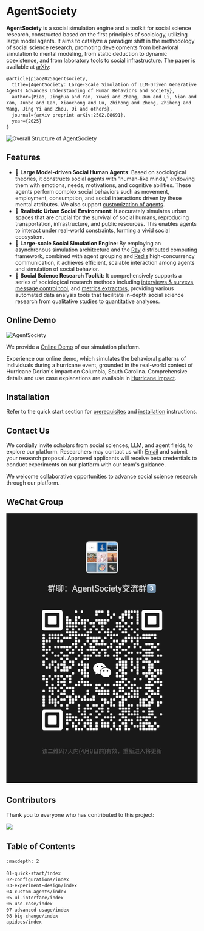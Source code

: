 # AgentSociety

**AgentSociety** is a social simulation engine and a toolkit for social science research, constructed based on the first principles of sociology, utilizing large model agents. It aims to catalyze a paradigm shift in the methodology of social science research, promoting developments from behavioral simulation to mental modeling, from static deduction to dynamic coexistence, and from laboratory tools to social infrastructure.
The paper is available at [arXiv](https://arxiv.org/abs/2502.08691):

```
@article{piao2025agentsociety,
  title={AgentSociety: Large-Scale Simulation of LLM-Driven Generative Agents Advances Understanding of Human Behaviors and Society},
  author={Piao, Jinghua and Yan, Yuwei and Zhang, Jun and Li, Nian and Yan, Junbo and Lan, Xiaochong and Lu, Zhihong and Zheng, Zhiheng and Wang, Jing Yi and Zhou, Di and others},
  journal={arXiv preprint arXiv:2502.08691},
  year={2025}
}
```

<img src="_static/framework-overview.jpg" alt="Overall Structure of AgentSociety" style="zoom=28%;" />

## Features

- 🌟 **Large Model-driven Social Human Agents**: Based on sociological theories, it constructs social agents with "human-like minds," endowing them with emotions, needs, motivations, and cognitive abilities. These agents perform complex social behaviors such as movement, employment, consumption, and social interactions driven by these mental attributes. We also support [customization of agents](./04-custom-agents/index.md).
- 🌟 **Realistic Urban Social Environment**: It accurately simulates urban spaces that are crucial for the survival of social humans, reproducing transportation, infrastructure, and public resources. This enables agents to interact under real-world constraints, forming a vivid social ecosystem.
- 🌟 **Large-scale Social Simulation Engine**: By employing an asynchronous simulation architecture and the [Ray](https://www.ray.io/) distributed computing framework, combined with agent grouping and [Redis](https://redis.io/) high-concurrency communication, it achieves efficient, scalable interaction among agents and simulation of social behavior.
- 🌟 **Social Science Research Toolkit**: It comprehensively supports a series of sociological research methods including [interviews & surveys](./03-experiment-design/01-survey-and-interview.md), [message control tool](./03-experiment-design/03-message-interception.md), and [metrics extractors](./03-experiment-design/02-metrics-collection.md), providing various automated data analysis tools that facilitate in-depth social science research from qualitative studies to quantitative analyses.

## Online Demo

<!-- ![AgentSocietyDemo](_static/agentsociety-demo.png) -->

![AgentSociety](_static/ui-demo.gif)

We provide a [Online Demo](https://agentsociety.fiblab.net/) of our simulation platform. 

Experience our online demo, which simulates the behavioral patterns of individuals during a hurricane event, grounded in the real-world context of Hurricane Dorian's impact on Columbia, South Carolina. 
Comprehensive details and use case explanations are available in [Hurricane Impact](./06-use-case/04-hurricane-impact.md).

## Installation

Refer to the quick start section for [prerequisites](./01-quick-start/01-prerequisites.md) and [installation](./01-quick-start/02-start-your-first-simulation.md#step-0-installation) instructions.

## Contact Us

We cordially invite scholars from social sciences, LLM, and agent fields, to explore our platform. 
Researchers may contact us with [Email](mailto:agentsociety.fiblab2025@gmail.com) and submit your research proposal. Approved applicants will receive beta credentials to conduct experiments on our platform with our team's guidance. 
 
We welcome collaborative opportunities to advance social science research through our platform.

## WeChat Group

<img src="_static/wechat.jpg" alt="WeChat" style="zoom=20%;" />

## Contributors

Thank you to everyone who has contributed to this project:

<a href=" ">
  <img src="https://contrib.rocks/image?repo=tsinghua-fib-lab/agentsociety" />
</a>

## Table of Contents

```{toctree}
:maxdepth: 2

01-quick-start/index
02-configurations/index
03-experiment-design/index
04-custom-agents/index
05-ui-interface/index
06-use-case/index
07-advanced-usage/index
08-big-change/index
apidocs/index
```
